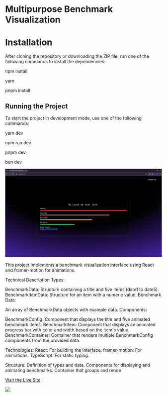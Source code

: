 # Multipurpose Benchmark Visualization

# Installation

After cloning the repository or downloading the ZIP file, run one of the following commands to install the dependencies:

npm install

yarn

pnpm install

## Running the Project

To start the project in development mode, use one of the following commands:

yarn dev

npm run dev

pnpm dev

bun dev

![Preview](./public/preview.png)


This project implements a benchmark visualization interface using React and framer-motion for animations.

Technical Description
Types:

BenchmarkData: Structure containing a title and five items (date1 to date5).
BenchmarkItemData: Structure for an item with a numeric value.
Benchmark Data:

An array of BenchmarkData objects with example data.
Components:

BenchmarkConfig: Component that displays the title and five animated benchmark items.
BenchmarkItem: Component that displays an animated progress bar with color and width based on the item's value.
BenchmarkContainer: Container that renders multiple BenchmarkConfig components from the provided data.

Technologies:
React: For building the interface.
framer-motion: For animations.
TypeScript: For static typing.

Structure:
Definition of types and data.
Components for displaying and animating benchmarks.
Container that groups and rende

[Visit the Live Site](https://multipurpose-benchmark.vercel.app/)

[![](https://skillicons.dev/icons?i=ts,react,tailwind)](https://skillicons.dev)